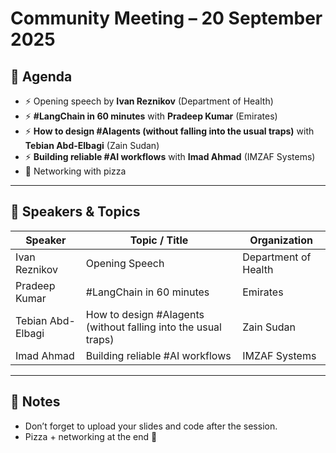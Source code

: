 # Community Meeting – 20 September 2025

## 📌 Agenda

- ⚡ Opening speech by **Ivan Reznikov** (Department of Health)  
- ⚡ **#LangChain in 60 minutes** with **Pradeep Kumar** (Emirates)  
- ⚡ **How to design #AIagents (without falling into the usual traps)** with **Tebian Abd-Elbagi** (Zain Sudan)  
- ⚡ **Building reliable #AI workflows** with **Imad Ahmad** (IMZAF Systems)  
- 🍕 Networking with pizza  

---

## 🎤 Speakers & Topics

| Speaker             | Topic / Title                                               | Organization        |
|---------------------|-------------------------------------------------------------|---------------------|
| Ivan Reznikov       | Opening Speech                                              | Department of Health|
| Pradeep Kumar       | #LangChain in 60 minutes                                    | Emirates            |
| Tebian Abd-Elbagi   | How to design #AIagents (without falling into the usual traps) | Zain Sudan       |
| Imad Ahmad          | Building reliable #AI workflows                             | IMZAF Systems       |


---

## 📝 Notes

- Don’t forget to upload your slides and code after the session.  
- Pizza + networking at the end 🍕 